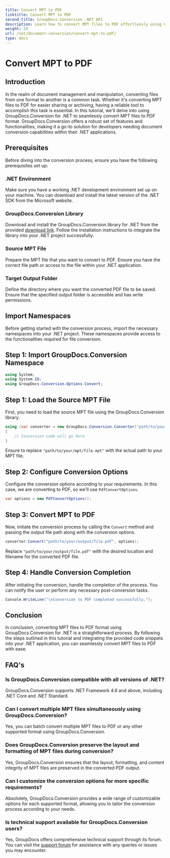 ```yaml
---
title: Convert MPT to PDF
linktitle: Convert MPT to PDF
second_title: GroupDocs.Conversion .NET API
description: Learn how to convert MPT files to PDF effortlessly using GroupDocs.Conversion for .NET. Follow our step-by-step for integration and efficient document management.
weight: 24
url: /net/document-conversion/convert-mpt-to-pdf/
type: docs
---
```

# Convert MPT to PDF

## Introduction
In the realm of document management and manipulation, converting files from one format to another is a common task. Whether it's converting MPT files to PDF for easier sharing or archiving, having a reliable tool to accomplish this task is essential. In this tutorial, we'll delve into using GroupDocs.Conversion for .NET to seamlessly convert MPT files to PDF format. GroupDocs.Conversion offers a robust set of features and functionalities, making it a go-to solution for developers needing document conversion capabilities within their .NET applications.
## Prerequisites
Before diving into the conversion process, ensure you have the following prerequisites set up:
### .NET Environment
Make sure you have a working .NET development environment set up on your machine. You can download and install the latest version of the .NET SDK from the Microsoft website.
### GroupDocs.Conversion Library
Download and install the GroupDocs.Conversion library for .NET from the provided [download link](https://releases.groupdocs.com/conversion/net/). Follow the installation instructions to integrate the library into your .NET project successfully.
### Source MPT File
Prepare the MPT file that you want to convert to PDF. Ensure you have the correct file path or access to the file within your .NET application.
### Target Output Folder
Define the directory where you want the converted PDF file to be saved. Ensure that the specified output folder is accessible and has write permissions.

## Import Namespaces
Before getting started with the conversion process, import the necessary namespaces into your .NET project. These namespaces provide access to the functionalities required for file conversion.
## Step 1: Import GroupDocs.Conversion Namespace
```csharp
using System;
using System.IO;
using GroupDocs.Conversion.Options.Convert;
```
## Step 1: Load the Source MPT File
First, you need to load the source MPT file using the GroupDocs.Conversion library.
```csharp
using (var converter = new GroupDocs.Conversion.Converter("path/to/your/mpt/file.mpt"))
{
    // Conversion code will go here
}
```
Ensure to replace `"path/to/your/mpt/file.mpt"` with the actual path to your MPT file.
## Step 2: Configure Conversion Options
Configure the conversion options according to your requirements. In this case, we are converting to PDF, so we'll use `PdfConvertOptions`.
```csharp
var options = new PdfConvertOptions();
```
## Step 3: Convert MPT to PDF
Now, initiate the conversion process by calling the `Convert` method and passing the output file path along with the conversion options.
```csharp
converter.Convert("path/to/your/output/file.pdf", options);
```
Replace `"path/to/your/output/file.pdf"` with the desired location and filename for the converted PDF file.
## Step 4: Handle Conversion Completion
After initiating the conversion, handle the completion of the process. You can notify the user or perform any necessary post-conversion tasks.
```csharp
Console.WriteLine("\nConversion to PDF completed successfully.");
```

## Conclusion
In conclusion, converting MPT files to PDF format using GroupDocs.Conversion for .NET is a straightforward process. By following the steps outlined in this tutorial and integrating the provided code snippets into your .NET application, you can seamlessly convert MPT files to PDF with ease.
## FAQ's
### Is GroupDocs.Conversion compatible with all versions of .NET?
GroupDocs.Conversion supports .NET Framework 4.6 and above, including .NET Core and .NET Standard.
### Can I convert multiple MPT files simultaneously using GroupDocs.Conversion?
Yes, you can batch convert multiple MPT files to PDF or any other supported format using GroupDocs.Conversion.
### Does GroupDocs.Conversion preserve the layout and formatting of MPT files during conversion?
Yes, GroupDocs.Conversion ensures that the layout, formatting, and content integrity of MPT files are preserved in the converted PDF output.
### Can I customize the conversion options for more specific requirements?
Absolutely, GroupDocs.Conversion provides a wide range of customizable options for each supported format, allowing you to tailor the conversion process according to your needs.
### Is technical support available for GroupDocs.Conversion users?
Yes, GroupDocs offers comprehensive technical support through its forum. You can visit the [support forum](https://forum.groupdocs.com/c/conversion/11) for assistance with any queries or issues you may encounter.
